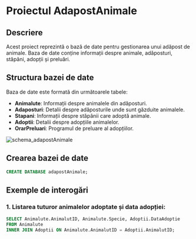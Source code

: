 # Proiectul AdapostAnimale

## Descriere
Acest proiect reprezintă o bază de date pentru gestionarea unui adăpost de animale. Baza de date conține informații despre animale, adăposturi, stăpâni, adopții și preluări.  

## Structura bazei de date
Baza de date este formată din următoarele tabele:
- **Animalute**: Informații despre animalele din adăposturi.
- **Adaposturi**: Detalii despre adăposturile unde sunt găzduite animalele.
- **Stapani**: Informații despre stăpânii care adoptă animale.
- **Adoptii**: Detalii despre adopțiile animalelor.
- **OrarPreluari**: Programul de preluare al adopțiilor.

![schema_adapostAnimale](https://github.com/user-attachments/assets/c1e65ce5-c7ff-47fb-8d52-4de1bac286a3)

## Crearea bazei de date  
```sql
CREATE DATABASE adapostAnimale;
```


## Exemple de interogări
### 1. Listarea tuturor animalelor adoptate și data adopției:
```sql
SELECT Animalute.AnimalutID, Animalute.Specie, Adoptii.DataAdoptie
FROM Animalute
INNER JOIN Adoptii ON Animalute.AnimalutID = Adoptii.AnimalutID;
